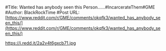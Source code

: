 #Title: Wanted has anybody seen this Person......#IncarcerateThem#GME
#Author: BlackRockTime
#Post URL: [https://www.reddit.com/r/GME/comments/okqfk3/wanted_has_anybody_seen_this/](https://www.reddit.com/r/GME/comments/okqfk3/wanted_has_anybody_seen_this/)


https://i.redd.it/2a2v4t6gxcb71.jpg
